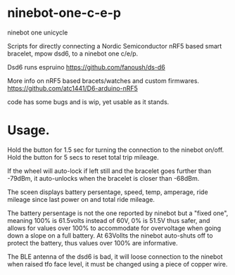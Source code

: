 # ninebot-one-c-e-p
ninebot one unicycle

Scripts for directly connecting a Nordic Semiconductor nRF5 based smart bracelet, mpow dsd6, to a ninebot one c/e/p.

Dsd6 runs espruino https://github.com/fanoush/ds-d6

More info on nRF5 based bracets/watches and custom firmwares.
https://github.com/atc1441/D6-arduino-nRF5


code has some bugs and is wip, yet usable as it stands. 
# Usage.

Hold the button for 1.5 sec for turning the connection to the ninebot on/off.
Hold the button for 5 secs to reset total trip mileage.

If the wheel will auto-lock if left still and the bracelet goes further than -79dBm, it auto-unlocks when the bracelet is closer than -68dBm. 

The sceen displays battery persentage, speed, temp, amperage, ride mileage since last power on and total ride mileage.

The battery persentage is not the one reported by ninebot but a "fixed one", meaning 100% is 61.5volts instead of 60V, 0% is 51.5V thus safer, and allows for values over 100% to accommodate for overvoltage when going down a slope on a full battery. At 63Vollts the ninebot auto-shuts off to protect the battery, thus values over 100% are informative. 

The BLE antenna of the dsd6 is bad, it will loose connection to the ninebot when raised tfo face level, it must be changed using a piece of copper wire.
